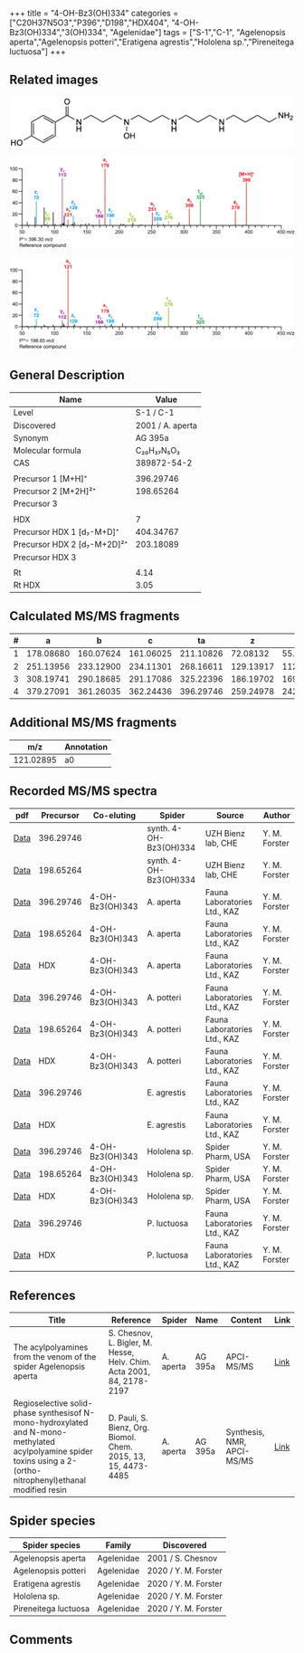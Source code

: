 +++
title = "4-OH-Bz3(OH)334"
categories = ["C20H37N5O3","P396","D198","HDX404",
"4-OH-Bz3(OH)334","3(OH)334",
"Agelenidae"]
tags = ["S-1","C-1",
"Agelenopsis aperta","Agelenopsis potteri","Eratigena agrestis","Hololena sp.","Pireneitega luctuosa"]
+++

## Related images

![](/img/4-OH-Bz3(OH)334.png)

![](/img_MSMS/396_4-OH-Bz3(OH)334.png?classes=border)

![](/img_MSMS/396_4-OH-Bz3(OH)334_2.png?classes=border)

## General Description

| Name                        | Value            |
|-----------------------------|------------------|
| Level                       | S-1 / C-1                |
| Discovered                  | 2001 / A. aperta |
| Synonym                     | AG 395a          |
| Molecular formula           | C₂₀H₃₇N₅O₃       |
| CAS                         | 389872-54-2      |
|                             |                  |
| Precursor 1 [M+H]⁺          | 396.29746        |
| Precursor 2 [M+2H]²⁺        | 198.65264        |
| Precursor 3                 |                  |
|                             |                  |
| HDX                         | 7                |
| Precursor HDX 1 [d₇-M+D]⁺   | 404.34767        |
| Precursor HDX 2 [d₇-M+2D]²⁺ | 203.18089        |
| Precursor HDX 3             |                  |
|                             |                  |
| Rt                          | 4.14             |
| Rt HDX                      | 3.05             |

## Calculated MS/MS fragments

| # | a         | b         | c         | ta        | z         | y         | tz        |
|---|-----------|-----------|-----------|-----------|-----------|-----------|-----------|
| 1 | 178.08680 | 160.07624 | 161.06025 | 211.10826 | 72.08132  | 55.05477  | 89.10787  |
| 2 | 251.13956 | 233.12900 | 234.11301 | 268.16611 | 129.13917 | 112.11262 | 146.16572 |
| 3 | 308.19741 | 290.18685 | 291.17086 | 325.22396 | 186.19702 | 169.17047 | 219.21848 |
| 4 | 379.27091 | 361.26035 | 362.24436 | 396.29746 | 259.24978 | 242.22323 | 276.27633 |

## Additional MS/MS fragments

| m/z       | Annotation |
|-----------|------------|
| 121.02895 | a0         |

## Recorded MS/MS spectra

| pdf                                                                  | Precursor | Co-eluting      | Spider                 | Source                       | Author        |
|----------------------------------------------------------------------|-----------|-----------------|------------------------|------------------------------|---------------|
| [Data](/pdf/396_4-OH-Bz3(OH)334_4-14.pdf)                            | 396.29746 |                 | synth. 4-OH-Bz3(OH)334 | UZH Bienz lab, CHE           | Y. M. Forster |
| [Data](/pdf/396_4-OH-Bz3(OH)334_4-14_2.pdf)                          | 198.65264 |                 | synth. 4-OH-Bz3(OH)334 | UZH Bienz lab, CHE           | Y. M. Forster |
| [Data](/pdf/A-aperta/396_4-OH-Bz3(OH)334_4-OH-Bz3(OH)343_Aa.pdf)     | 396.29746 | 4-OH-Bz3(OH)343 | A. aperta              | Fauna Laboratories Ltd., KAZ | Y. M. Forster |
| [Data](/pdf/A-aperta/396_4-OH-Bz3(OH)334_4-OH-Bz3(OH)343_Aa_2.pdf)   | 198.65264 | 4-OH-Bz3(OH)343 | A. aperta              | Fauna Laboratories Ltd., KAZ | Y. M. Forster |
| [Data](/pdf/A-aperta/396_4-OH-Bz3(OH)334_4-OH-Bz3(OH)343_Aa_HDX.pdf) | HDX       | 4-OH-Bz3(OH)343 | A. aperta              | Fauna Laboratories Ltd., KAZ | Y. M. Forster |
| [Data](/pdf/A-potteri/396_4-OH-Bz3(OH)334_4-OH-Bz3(OH)343_Ap.pdf) | 396.29746 | 4-OH-Bz3(OH)343          | A. potteri | Fauna Laboratories Ltd., KAZ | Y. M. Forster |
| [Data](/pdf/A-potteri/396_4-OH-Bz3(OH)334_4-OH-Bz3(OH)343_Ap_2.pdf) | 198.65264 | 4-OH-Bz3(OH)343          | A. potteri | Fauna Laboratories Ltd., KAZ | Y. M. Forster |
| [Data](/pdf/A-potteri/396_4-OH-Bz3(OH)334_4-OH-Bz3(OH)343_Ap_HDX.pdf) | HDX | 4-OH-Bz3(OH)343          | A. potteri | Fauna Laboratories Ltd., KAZ | Y. M. Forster |
| [Data](/pdf/E-agrestis/396_4-OH-Bz3(OH)334_Ea.pdf) | 396.29746 |            | E. agrestis | Fauna Laboratories Ltd., KAZ | Y. M. Forster |
| [Data](/pdf/E-agrestis/396_4-OH-Bz3(OH)334_Ea_HDX.pdf) | HDX |            | E. agrestis | Fauna Laboratories Ltd., KAZ | Y. M. Forster |
| [Data](/pdf/Hololena-sp/396_4-OH-Bz3(OH)334_4-OH-Bz3(OH)343_Ho-sp.pdf) | 396.29746 | 4-OH-Bz3(OH)343           | Hololena sp. | Spider Pharm, USA | Y. M. Forster |
| [Data](/pdf/Hololena-sp/396_4-OH-Bz3(OH)334_4-OH-Bz3(OH)343_Ho-sp_2.pdf) | 198.65264 | 4-OH-Bz3(OH)343           | Hololena sp. | Spider Pharm, USA | Y. M. Forster |
| [Data](/pdf/Hololena-sp/396_4-OH-Bz3(OH)334_4-OH-Bz3(OH)343_Ho-sp_HDX.pdf) | HDX | 4-OH-Bz3(OH)343           | Hololena sp. | Spider Pharm, USA | Y. M. Forster |
| [Data](/pdf/P-luctuosa/396_4-OH-Bz3(OH)334_Pl.pdf) | 396.29746 |           | P. luctuosa | Fauna Laboratories Ltd., KAZ | Y. M. Forster |
| [Data](/pdf/P-luctuosa/396_4-OH-Bz3(OH)334_Pl_HDX.pdf) | HDX |           | P. luctuosa | Fauna Laboratories Ltd., KAZ | Y. M. Forster |

## References

| Title                                                                                                                                                            | Reference                                                             | Spider    | Name    | Content                 | Link                                                                                   |
|------------------------------------------------------------------------------------------------------------------------------------------------------------------|-----------------------------------------------------------------------|-----------|---------|-------------------------|----------------------------------------------------------------------------------------|
| The acylpolyamines from the venom of the spider Agelenopsis aperta                                                                                               | S. Chesnov, L. Bigler, M. Hesse, Helv. Chim. Acta 2001, 84, 2178-2197 | A. aperta | AG 395a | APCI-MS/MS              | [Link](https://onlinelibrary.wiley.com/doi/abs/10.1002/1522-2675%2820010815%2984%3A8%3C2178%3A%3AAID-HLCA2178%3E3.0.CO%3B2-N)                                                                            |
| Regioselective solid-phase synthesisof N-mono-hydroxylated and N-mono-methylated acylpolyamine spider toxins using a 2-(ortho-nitrophenyl)ethanal modified resin | D. Pauli, S. Bienz, Org. Biomol. Chem. 2015, 13, 15, 4473-4485        | A. aperta | AG 395a | Synthesis, NMR, APCI-MS/MS | [Link](https://pubs.rsc.org/en/Content/ArticleLanding/2015/OB/C5OB00108K#!divAbstract) |

## Spider species

| Spider species     | Family     | Discovered        |
|--------------------|------------|-------------------|
| Agelenopsis aperta | Agelenidae | 2001 / S. Chesnov |
| Agelenopsis potteri | Agelenidae | 2020 / Y. M. Forster |
| Eratigena agrestis | Agelenidae | 2020 / Y. M. Forster |
| Hololena sp. | Agelenidae | 2020 / Y. M. Forster |
| Pireneitega luctuosa | Agelenidae | 2020 / Y. M. Forster |
## Comments